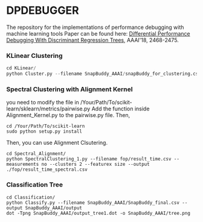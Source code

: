 # DPDEBUGGER
The repository for the implementations of performance debugging with machine learning tools
Paper can be found here: [Differential Performance Debugging With Discriminant Regression Trees](https://www.aaai.org/ocs/index.php/AAAI/AAAI18/paper/view/16647), AAAI'18, 2468-2475.

### KLinear Clustering
```python
cd KLinear/
python Cluster.py --filename SnapBuddy_AAAI/snapBuddy_for_clustering.csv --measurements no --featurex size --clusters 5 --output test_output
```
### Spectral Clustering with Alignment Kernel
you need to modify the file in /Your/Path/To/scikit-learn/sklearn/metrics/pairwise.py
Add the function inside Alignment_Kernel.py to the pairwise.py file. Then,
```
cd /Your/Path/To/scikit-learn
sudo python setup.py install
```
Then, you can use Alignment Clsutering.
```
cd Spectral_Alignment/
python SpectralClustering_1.py --filename fop/result_time.csv --measurements no --clusters 2 --featurex size --output ./fop/result_time_spectral.csv
```

### Classification Tree
```
cd Classification/
python Classify.py --filename SnapBuddy_AAAI/SnapBuddy_final.csv --output SnapBuddy_AAAI/output
dot -Tpng SnapBuddy_AAAI/output_tree1.dot -o SnapBuddy_AAAI/tree.png
```
